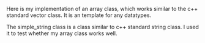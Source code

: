 Here is my implementation of an array class, which works similar to the c++ standard vector class. It is an template for any datatypes.

The simple_string class is a class similar to c++ standard string class. I used it to test whether my array class works well.
